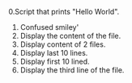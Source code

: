 0.Script that prints "Hello World".
1. Confused smiley'
2. Display the content of the file.
3. Display content of 2 files.
4. Display last 10 lines.
5. Display first 10 lined.
6. Display the third line of the file.
